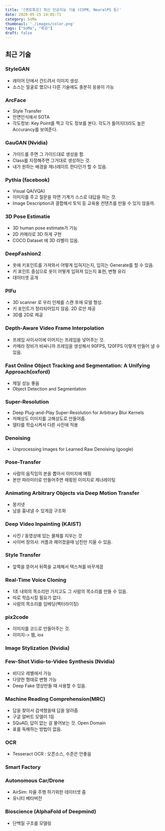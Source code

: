 ```yaml
---
title: '[멘토특강] 최신 인공지능 기술 (CVPR, NeuralPS 등)'
date: 2020-05-25 14:05:71
category: SoMa
thumbnail: './images/color.png'
tags: ["SoMa", "특강"]
draft: false
---
```



## 최근 기술

### StyleGAN
- 레이어 단에서 건드려서 이미지 생성.
- 소스는 얼굴로 했으나 다른 기술에도 충분히 응용이 가능

### ArcFace
- Style Transfer
- 안면인식에서 SOTA
- 각도정보: Key Point를 찍고 각도 정보를 본다. 각도가 틀어지더라도 높은 Accurancy를 보여준다.

### GauGAN (Nvidia)
- 가이드를 주면 그 가이드대로 생성을 함.
- Class를 지정해주면 그거대로 생성하는 것.
- 내가 원하는 배경을 제너레이트 한다던가 할 수 있음.

### Pythia (facebook)
- Visual QA(VQA)
- 이미지를 주고 질문을 하면 기계가 스스로 대답을 하는 것.
- Image Description과 결합해서 토익 등 교육용 컨텐츠를 만들 수 있지 않을까.

### 3D Pose Estimatie
- 3D human pose estimate가 가능
- 2D 카메라로 3D 하게 구현
- COCO Dataset 에 3D 라벨이 있음.

### DeepFashion2
- 옷에 키포인트를 가져와서 어떻게 입혀지는지, 입히는 Generate를 할 수 있음.
- 키 포인트 중심으로 옷이 어떻게 입혀져 있는지 표현, 변형 유리
- 데이터셋 공개

### PIFu
- 3D scanner 로 우리 인체를 스캔 후에 모델 형성.
- 키 포인트가 정리되어있지 않음. 2D 로만 제공
- 3D를 2D로 제공

### Depth-Aware Video Frame Interpolation
- 프레임 사이사이에 이어지는 프레임을 넣어주는 것.
- 카메라 장비가 비싸니까 프레임을 생성해서 90FPS, 120FPS 이렇게 만들어 낼 수 있음.

### Fast Online Object Tracking and Segmentation: A Unifying Approach(oxford)
- 제일 성능 좋음
- Object Detection and Segmentation

### Super-Resolution
- Deep Plug-and-Play Super-Resolution for Arbitrary Blur Kernels
- 저해상도 이미지를 고해상도로 만들어줌.
- 델타를 학습시켜서 다른 사진에 적용

### Denoising
- Unprocessing Images for Learned Raw Denoising (google)

### Pose-Transfer
- 사람의 움직임의 본을 뽑아서 이미지에 매핑
- 본만 파라미터로 만들어주면 매핑된 이미지로 제너레이팅

### Animating Arbitrary Objects via Deep Motion Transfer
- 몽키넷
- 남을 흉내낼 수 있게끔 구조화

### Deep Video Inpainting (KAIST)
- 사진 / 동영상에 있는 물체를 지우는 것
- 사이버 장의사: 커플과 헤어졌을때 남친만 지울 수 있음.

### Style Transfer
- 앞쪽을 뜯어서 뒤쪽을 교체해서 텍스쳐를 바꾸게끔

### Real-Time Voice Cloning
- 1초 내외의 목소리만 가지고도 그 사람의 목소리를 만들 수 있음.
- 따로 학습시킬 필요가 없다.
- 사람의 목소리를 임베딩(벡터라이징)

### pix2code
- 이미지를 코드로 만들어주는 것.
- 이미지-> 웹, ios

### Image Stylization (Nvidia)

### Few-Shot Vidio-to-Video Synthesis (Nvidia)
- 비디오 레벨에서 가능
- 다양한 형태로 변형 가능
- Deep Fake 영상만들 때 사용할 수 있음.

### Machine Reading Comprehension(MRC)
- 답을 찾아서 검색했을때 답을 알려줌
- 구글 알버트 모델이 1등
- SQuAD, 답이 없는 걸 물어보는 것. Open Domain
- 표를 독해하는 방법이 없음.

### OCR
- Tesseract OCR : 오픈소스, 수준은 안좋음

### Smart Factory

### Autonomous Car/Drone
- AirSim: 자율 주행 하기위한 데이터셋 줌
- 유니티 베타버전

### Bioscience (AlphaFold of Deepmind)
- 단백질 구조를 모델링


